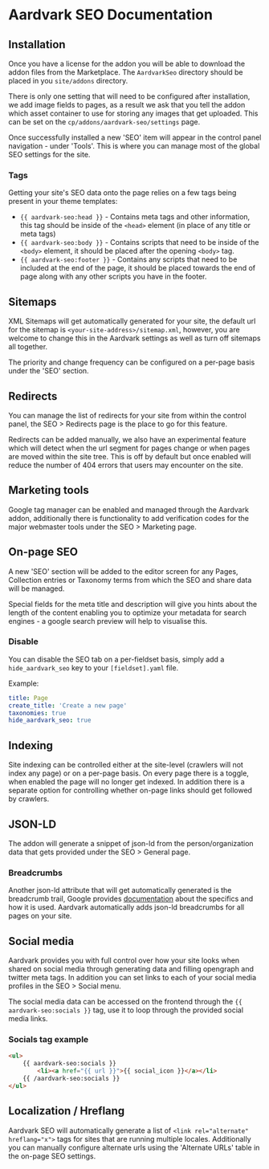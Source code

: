 # Aardvark SEO Documentation

## Installation

Once you have a license for the addon you will be able to download the addon files from the Marketplace. The `AardvarkSeo` directory should be placed in you `site/addons` directory.

There is only one setting that will need to be configured after installation, we add image fields to pages, as a result we ask that you tell the addon which asset container to use for storing any images that get uploaded. This can be set on the `cp/addons/aardvark-seo/settings` page.

Once successfully installed a new 'SEO' item will appear in the control panel navigation - under 'Tools'. This is where you can manage most of the global SEO settings for the site.

### Tags

Getting your site's SEO data onto the page relies on a few tags being present in your theme templates:

- `{{ aardvark-seo:head }}` - Contains meta tags and other information, this tag should be inside of the `<head>` element (in place of any title or meta tags)
- `{{ aardvark-seo:body }}` - Contains scripts that need to be inside of the `<body>` element, it should be placed after the opening `<body>` tag.
- `{{ aardvark-seo:footer }}` - Contains any scripts that need to be included at the end of the page, it should be placed towards the end of page along with any other scripts you have in the footer.

## Sitemaps

XML Sitemaps will get automatically generated for your site, the default url for the sitemap is `<your-site-address>/sitemap.xml`, however, you are welcome to change this in the Aardvark settings as well as turn off sitemaps all together.

The priority and change frequency can be configured on a per-page basis under the 'SEO' section.

## Redirects

You can manage the list of redirects for your site from within the control panel, the SEO > Redirects page is the place to go for this feature.

Redirects can be added manually, we also have an experimental feature which will detect when the url segment for pages change or when pages are moved within the site tree. This is off by default but once enabled will reduce the number of 404 errors that users may encounter on the site.

## Marketing tools

Google tag manager can be enabled and managed through the Aardvark addon, additionally there is functionality to add verification codes for the major webmaster tools under the SEO > Marketing page.

## On-page SEO

A new 'SEO' section will be added to the editor screen for any Pages, Collection entries or Taxonomy terms from which the SEO and share data will be managed.

Special fields for the meta title and description will give you hints about the length of the content enabling you to optimize your metadata for search engines - a google search preview will help to visualise this.

### Disable
You can disable the SEO tab on a per-fieldset basis, simply add a `hide_aardvark_seo` key to your `[fieldset].yaml` file.

Example:
```yaml
title: Page
create_title: 'Create a new page'
taxonomies: true
hide_aardvark_seo: true
```

## Indexing

Site indexing can be controlled either at the site-level (crawlers will not index any page) or on a per-page basis. On every page there is a toggle, when enabled the page will no longer get indexed. In addition there is a separate option for controlling whether on-page links should get followed by crawlers.

## JSON-LD

The addon will generate a snippet of json-ld from the person/organization data that gets provided under the SEO > General page.

### Breadcrumbs

Another json-ld attribute that will get automatically generated is the breadcrumb trail, Google provides [documentation](https://developers.google.com/search/docs/data-types/breadcrumb) about the specifics and how it is used. Aardvark automatically adds json-ld breadcrumbs for all pages on your site.

## Social media

Aardvark provides you with full control over how your site looks when shared on social media through generating data and filling opengraph and twitter meta tags. In addition you can set links to each of your social media profiles in the SEO > Social menu.

The social media data can be accessed on the frontend through the `{{ aardvark-seo:socials }}` tag, use it to loop through the provided social media links.

### Socials tag example

```html
<ul>
    {{ aardvark-seo:socials }}
        <li><a href="{{ url }}">{{ social_icon }}</a></li>
    {{ /aardvark-seo:socials }}
</ul>
```

## Localization / Hreflang
Aardvark SEO will automatically generate a list of `<link rel="alternate" hreflang="x">` tags for sites that are running multiple locales. Additionally you can manually configure alternate urls using the 'Alternate URLs' table in the on-page SEO settings.
